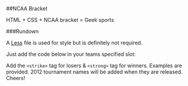 ##NCAA Bracket

HTML + CSS + NCAA bracket = Geek sports

###Rundown

A [Less](http://lesscss.org/ "http://lesscss.org/" ) file is used for style but is definitely not required. 

Just add the code below in your teams specified slot:
    <span class="seed"><!-- Add Seed # --></span> <!-- School Name --> <em class="score"><!-- Total Score --></em>

Add the `<strike>` tag for losers & `<strong>` tag for winners. Examples are provided. 2012 tournament names will be added when they are released. Cheers!

